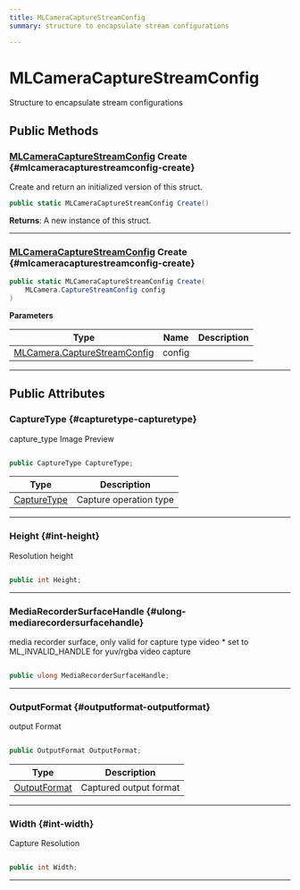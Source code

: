 ```yaml
---
title: MLCameraCaptureStreamConfig
summary: structure to encapsulate stream configurations 

---
```


# MLCameraCaptureStreamConfig




Structure to encapsulate stream configurations   





## Public Methods

### [MLCameraCaptureStreamConfig](/versioned_docs/version-03-Jan-2023/unity-api/api/UnityEngine.XR.MagicLeap/MLCamera/NativeBindings/UnityEngine.XR.MagicLeap.MLCamera.NativeBindings.MLCameraCaptureStreamConfig.md) Create {#mlcameracapturestreamconfig-create}

Create and return an initialized version of this struct. 

```csharp
public static MLCameraCaptureStreamConfig Create()
```






**Returns**: A new instance of this struct.



-----------

### [MLCameraCaptureStreamConfig](/versioned_docs/version-03-Jan-2023/unity-api/api/UnityEngine.XR.MagicLeap/MLCamera/NativeBindings/UnityEngine.XR.MagicLeap.MLCamera.NativeBindings.MLCameraCaptureStreamConfig.md) Create {#mlcameracapturestreamconfig-create}

```csharp
public static MLCameraCaptureStreamConfig Create(
    MLCamera.CaptureStreamConfig config
)
```


**Parameters**

| Type | Name  | Description  | 
|--|--|--|
| [MLCamera.CaptureStreamConfig](/versioned_docs/version-03-Jan-2023/unity-api/api/UnityEngine.XR.MagicLeap/MLCamera/UnityEngine.XR.MagicLeap.MLCamera.CaptureStreamConfig.md) |config||






-----------

## Public Attributes

### CaptureType {#capturetype-capturetype}

capture&#95;type Image Preview 

```csharp

public CaptureType CaptureType;

```

| Type | Description  | 
|--|--|
| [CaptureType](/versioned_docs/version-03-Jan-2023/unity-api/api/UnityEngine.XR.MagicLeap/MLCamera/UnityEngine.XR.MagicLeap.MLCamera.md#enums-capturetype) | Capture operation type  |





-----------

### Height {#int-height}

Resolution height 

```csharp

public int Height;

```






-----------

### MediaRecorderSurfaceHandle {#ulong-mediarecordersurfacehandle}

media recorder surface, only valid for capture type video &#42; set to ML&#95;INVALID&#95;HANDLE for yuv/rgba video capture 

```csharp

public ulong MediaRecorderSurfaceHandle;

```






-----------

### OutputFormat {#outputformat-outputformat}

output Format 

```csharp

public OutputFormat OutputFormat;

```

| Type | Description  | 
|--|--|
| [OutputFormat](/versioned_docs/version-03-Jan-2023/unity-api/api/UnityEngine.XR.MagicLeap/MLCamera/UnityEngine.XR.MagicLeap.MLCamera.md#enums-outputformat) | Captured output format  |





-----------

### Width {#int-width}

Capture Resolution 

```csharp

public int Width;

```






-----------

